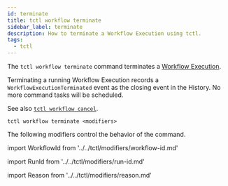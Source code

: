 ```yaml
---
id: terminate
title: tctl workflow terminate
sidebar_label: terminate
description: How to terminate a Workflow Execution using tctl.
tags:
  - tctl
---
```


The `tctl workflow terminate` command terminates a [Workflow Execution](/concepts/what-is-a-workflow-execution).

Terminating a running Workflow Execution records a `WorkflowExecutionTerminated` event as the closing event in the History.
No more command tasks will be scheduled.

See also [`tctl workflow cancel`](/tctl/workflow/cancel).

`tctl workflow terminate <modifiers>`

The following modifiers control the behavior of the command.

<!--WorkflowId-->

import WorkflowId from '../../tctl/modifiers/workflow-id.md'

<WorkflowId />

<!--RunId-->

import RunId from '../../tctl/modifiers/run-id.md'

<RunId />

<!--Reason-->

import Reason from '../../tctl/modifiers/reason.md'

<Reason />
